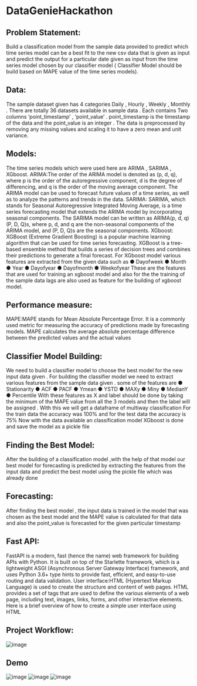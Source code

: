 # DataGenieHackathon

## Problem Statement:
Build a classification model from the sample data provided to predict which
time series model can be a best fit to the new csv data that is given as input and predict
the output for a particular date given as input from the time series model chosen by our
classifier model ( Classifier Model should be build based on MAPE value of the time
series models).
## Data:
The sample dataset given has 4 categories Daily , Hourly , Weekly , Monthly .
There are totally 36 datasets available in sample data . Each contains Two columns
‘point_timestamp’ , ‘point_value’ . point_timestamp is the timestamp of the data and the
point_value is an integer . The data is preprocessed by removing any missing values
and scaling it to have a zero mean and unit variance.
## Models:
The time series models which were used here are ARIMA , SARIMA , XGboost.
ARIMA:The order of the ARIMA model is denoted as (p, d, q), where p is the order of
the autoregressive component, d is the degree of differencing, and q is the order of the
moving average component. The ARIMA model can be used to forecast future values of
a time series, as well as to analyze the patterns and trends in the data.
SARIMA:
SARIMA, which stands for Seasonal Autoregressive Integrated Moving Average, is
a time series forecasting model that extends the ARIMA model by incorporating
seasonal components.
The SARIMA model can be written as ARIMA(p, d, q)(P, D, Q)s, where p, d, and
q are the non-seasonal components of the ARIMA model, and (P, D, Q)s are the
seasonal components.
XGboost:
XGBoost (Extreme Gradient Boosting) is a popular machine learning algorithm
that can be used for time series forecasting. XGBoost is a tree-based ensemble method that builds a series of decision trees and combines their predictions to generate a final
forecast.
For XGboost model various features are extracted from the given data such as
● Dayofweek
● Month
● Year
● Dayofyear
● Dayofmonth
● Weekofyear
These are the features that are used for training an xgboost model and also for the the
training of the sample data lags are also used as feature for the building of xgboost
model.

## Performance measure:
MAPE:MAPE stands for Mean Absolute Percentage Error. It is a commonly
used metric for measuring the accuracy of predictions made by forecasting models.
MAPE calculates the average absolute percentage difference between the predicted
values and the actual values

## Classifier Model Building:
We need to build a classifier model to choose the best model for the
new input data given . For building the classifier model we need to extract various
features from the sample data given . some of the features are
● Stationarity
● ACF
● PACF
● Ymean
● YSTD
● MAXy
● Miny
● MedianY
● Percentile
With these features as X and label should be done by taking the minimum of the MAPE
value from all the 3 models and then the label will be assigned . With this we will get a
dataframe of multiway classification
For the train data the accuracy was 100% and for the test data the accuracy is 75%
Now with the data available an classification model XGboost is done and save the
model as a pickle file

## Finding the Best Model:
After the building of a classification model ,with the help of that model our
best model for forecasting is predicted by extracting the features from the input data and
predict the best model using the pickle file which was already done
## Forecasting:
After finding the best model , the input data is trained in the model that was
chosen as the best model and the MAPE value is calculated for that data and also the
point_value is forecasted for the given particular timestamp
## Fast API:
FastAPI is a modern, fast (hence the name) web framework for building APIs
with Python. It is built on top of the Starlette framework, which is a lightweight ASGI
(Asynchronous Server Gateway Interface) framework, and uses Python 3.6+ type hints
to provide fast, efficient, and easy-to-use routing and data validation.
User interface:HTML (Hypertext Markup Language) is used to create the structure
and content of web pages. HTML provides a set of tags that are used to define the
various elements of a web page, including text, images, links, forms, and other
interactive elements. Here is a brief overview of how to create a simple user interface
using HTML

## Project Workflow:
![image](https://user-images.githubusercontent.com/69851775/234507163-882ca4ae-24dd-46d0-a78f-b5e48a370426.png)

## Demo
![image](https://user-images.githubusercontent.com/69851775/234507306-14be61f1-174c-41d9-8853-7da9b3de7e62.png)
![image](https://user-images.githubusercontent.com/69851775/234507349-757da2a2-bb7a-444a-95bf-bcc715d59d57.png)
![image](https://user-images.githubusercontent.com/69851775/234507442-af22a7d5-fcaa-49a2-a374-b7961f84cbfa.png)




 
